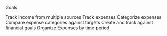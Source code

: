 Goals

Track Income from multiple sources
Track expenses
Categorize expenses
Compare expense categories against targets
Create and track against financial goals
Organize Expenses by time period

